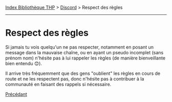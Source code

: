 [Index Bibliothèque THP](https://github.com/TheHackingProject/bibliotheque-THP) > [Discord](https://github.com/TheHackingProject/bibliotheque-THP/blob/master/sommaires/discord.md) > Respect des règles

___

# Respect des règles

Si jamais tu vois quelqu'un ne pas respecter, notamment en posant un message dans la mauvaise chaîne, ou en ayant un pseudo incomplet (sans prénom nom) n'hésite pas à lui rappeler les règles (de manière bienveillante bien entendu 😊).

Il arrive très fréquemment que des gens "oublient" les règles en cours de route et ne les respectent pas, donc n'hésite pas à contribuer à la communauté en faisant des rappels si nécessaire.


[Précédant](https://github.com/TheHackingProject/bibliotheque-THP/blob/master/tuto_discord/les_regles_de_notre_discord.md)